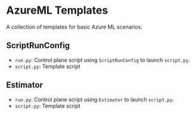 # AzureML Templates

A collection of templates for basic Azure ML scenarios.

## ScriptRunConfig

- `run.py`: Control plane script using `ScriptRunConfig` to launch `script.py`.
- `script.py`: Template script

## Estimator

- `run.py`: Control plane script using `Estimator` to launch `script.py`.
- `script.py`: Template script